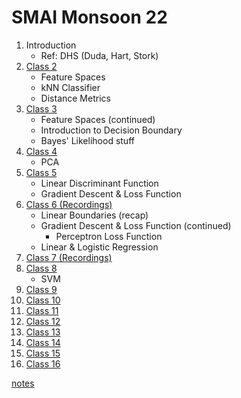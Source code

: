 # SMAI Monsoon 22

1. Introduction
    - Ref: DHS (Duda, Hart, Stork)
2. [Class 2](Class-2/01-08.md)
    - Feature Spaces
    - kNN Classifier
    - Distance Metrics
3. [Class 3](Class-3/04-08.md)
    - Feature Spaces (continued)
    - Introduction to Decision Boundary
    - Bayes' Likelihood stuff
4. [Class 4](Class-4/08-08.md)
    - PCA 
5. [Class 5 ](Class-5/11-08.md)
    - Linear Discriminant Function 
    - Gradient Descent & Loss Function
6. [Class 6 (Recordings)](Class-6/18-08.md)
    - Linear Boundaries (recap)
    - Gradient Descent & Loss Function (continued)
      - Perceptron Loss Function
    - Linear & Logistic Regression
7. [Class 7 (Recordings)](Class-7/22-08.md)
8. [Class 8](Class-8/29-08.md)
    - SVM
9. [Class 9](Class-9/01-09.md)
10. [Class 10](Class-10/05-09.md)
11. [Class 11](Class-11/08-09.md)
12. [Class 12](Class-12/12-09.md)
13. [Class 13](Class-13/26-09.md)
13. [Class 14](Class-14/29-09.md)
13. [Class 15](Class-15/06-10.md)
13. [Class 16](Class-16/10-10.md)

[notes](notes.md)
